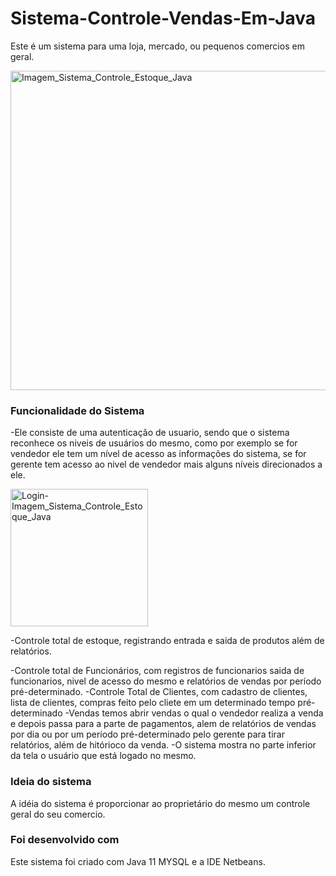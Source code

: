 # Sistema-Controle-Vendas-Em-Java

Este é um sistema para uma loja, mercado, ou pequenos comercios em geral.

<img width="511" alt="Imagem_Sistema_Controle_Estoque_Java" src="https://user-images.githubusercontent.com/75408744/154752459-95d949c0-981e-43f0-9a0f-b3a4ba083b16.png">

### Funcionalidade do Sistema
-Ele consiste de uma autenticação de usuario, sendo que o sistema reconhece os niveis de usuários do mesmo, como por exemplo se for vendedor ele tem um nível de acesso as informações do sistema, se for gerente tem acesso ao nivel de vendedor mais alguns níveis direcionados a ele.

<img width="220" alt="Login-Imagem_Sistema_Controle_Estoque_Java" src="https://user-images.githubusercontent.com/75408744/154752252-f91847a7-cc18-4388-8ce4-186f7f1958c4.png">

-Controle total de estoque, registrando entrada e saida de produtos além de relatórios.



-Controle total de Funcionários, com registros de funcionarios saida de funcionarios, nivel de acesso do mesmo e relatórios de vendas por período pré-determinado.
-Controle Total de Clientes, com cadastro de clientes, lista de clientes, compras feito pelo cliete em um determinado tempo pré-determinado
-Vendas temos abrir vendas o qual o vendedor realiza a venda e depois passa para a parte de pagamentos, alem de relatórios de vendas por dia ou por um período pré-determinado pelo gerente para tirar relatórios, além de hitórioco da venda.
-O sistema mostra no parte inferior da tela o usuário que está logado no mesmo.



### Ideia do sistema
A idéia do sistema é proporcionar ao proprietário do mesmo um controle geral do seu comercio.

### Foi desenvolvido com
Este sistema foi criado com  Java 11 MYSQL e a IDE Netbeans.
